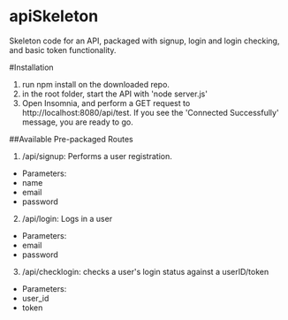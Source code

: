 # apiSkeleton
Skeleton code for an API, packaged with signup, login and login checking, and basic token functionality.

#Installation

1.  run npm install on the downloaded repo.
2.  in the root folder, start the API with 'node server.js'
3.  Open Insomnia, and perform a GET request to http://localhost:8080/api/test. If you see the 'Connected Successfully' message, you are ready to go.

##Available Pre-packaged Routes

1.  /api/signup: Performs a user registration.
-  Parameters:
  -  name
  -  email
  -  password
2.  /api/login: Logs in a user
-  Parameters:
  -  email
  -  password
3.  /api/checklogin: checks a user's login status against a userID/token
-  Parameters:
  -  user_id
  -  token
